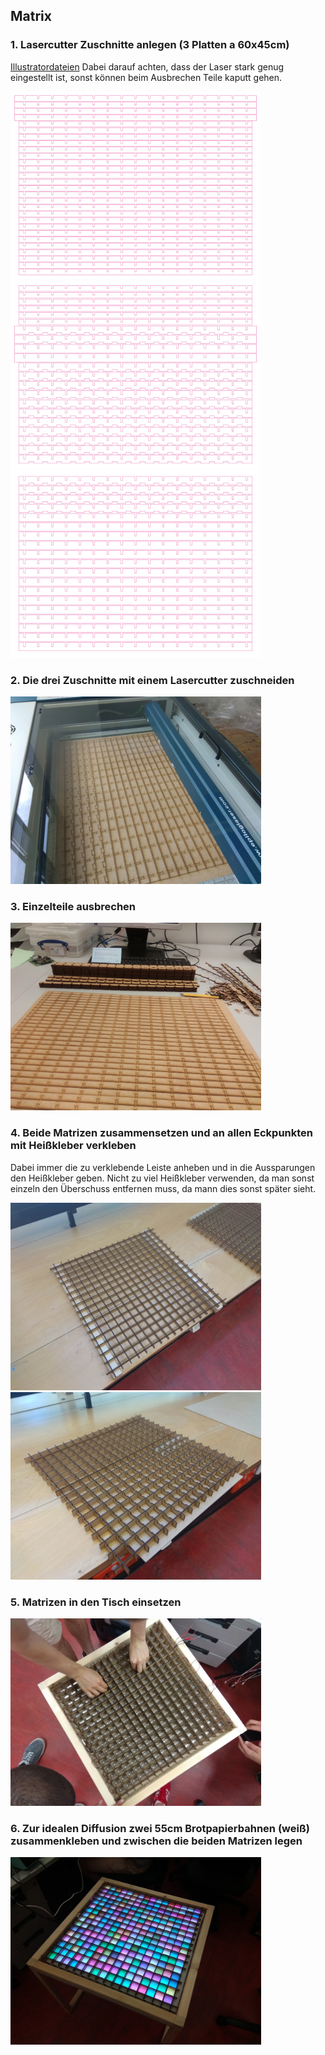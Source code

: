 ## Matrix
### 1. Lasercutter Zuschnitte anlegen (3 Platten a 60x45cm)
[Illustratordateien](https://github.com/cbm-instructions/bits-please/blob/master/Matrix/Zuschnitt_Matrix.zip)
Dabei darauf achten, dass der Laser stark genug eingestellt ist, sonst können beim Ausbrechen Teile kaputt gehen.

<img src="Zuschnitt_1.jpg" height="300">

<img src="Zuschnitt_2.jpg" height="300">

<img src="Zuschnitt_3.jpg" height="300">

### 2. Die drei Zuschnitte mit einem Lasercutter zuschneiden

<img src="Lasercutter.jpg" height="300">

### 3. Einzelteile ausbrechen

<img src="Einzelteile.jpg" height="300">

### 4. Beide Matrizen zusammensetzen und an allen Eckpunkten mit Heißkleber verkleben
Dabei immer die zu verklebende Leiste anheben und in die Aussparungen den Heißkleber geben.
Nicht zu viel Heißkleber verwenden, da man sonst einzeln den Überschuss entfernen muss, da mann dies sonst später sieht.

<img src="Matrix_1.jpg" height="300">

<img src="Matrix_2.jpg" height="300">

### 5. Matrizen in den Tisch einsetzen

<img src="Matrizen_einsetzen.jpg" height="300">

### 6. Zur idealen Diffusion zwei 55cm Brotpapierbahnen (weiß) zusammenkleben und zwischen die beiden Matrizen legen

<img src="Diffusion.jpg" height="300">

